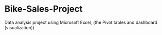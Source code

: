 # Bike-Sales-Project
Data analysis project using Microsoft Excel, (the Pivot tables and dashboard (visualization))
